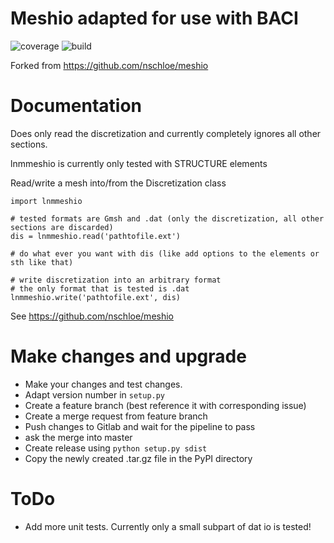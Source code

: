 # Meshio adapted for use with BACI
![coverage](https://gitlab.lrz.de/lnm-heartgroup/meshio/badges/master/pipeline.svg)
![build](https://gitlab.lrz.de/lnm-heartgroup/meshio/badges/master/coverage.svg)

Forked from https://github.com/nschloe/meshio

# Documentation

Does only read the discretization and currently completely ignores all other sections.

lnmmeshio is currently only tested with STRUCTURE elements

Read/write a mesh into/from the Discretization class
```
import lnmmeshio

# tested formats are Gmsh and .dat (only the discretization, all other sections are discarded)
dis = lnmmeshio.read('pathtofile.ext')

# do what ever you want with dis (like add options to the elements or sth like that)

# write discretization into an arbitrary format
# the only format that is tested is .dat
lnmmeshio.write('pathtofile.ext', dis)
```


See https://github.com/nschloe/meshio

# Make changes and upgrade

* Make your changes and test changes.
* Adapt version number in `setup.py`
* Create a feature branch (best reference it with corresponding issue)
* Create a merge request from feature branch
* Push changes to Gitlab and wait for the pipeline to pass
* ask the merge into master
* Create release using `python setup.py sdist`
* Copy the newly created .tar.gz file in the PyPI directory

# ToDo

* Add more unit tests. Currently only a small subpart of dat io is tested!
